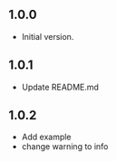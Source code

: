 ## 1.0.0

- Initial version.

## 1.0.1

- Update README.md

## 1.0.2
- Add example
- change warning to info
